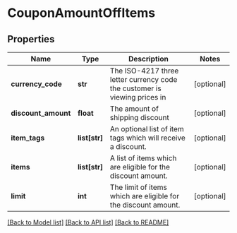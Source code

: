 # CouponAmountOffItems

## Properties
Name | Type | Description | Notes
------------ | ------------- | ------------- | -------------
**currency_code** | **str** | The ISO-4217 three letter currency code the customer is viewing prices in | [optional] 
**discount_amount** | **float** | The amount of shipping discount | [optional] 
**item_tags** | **list[str]** | An optional list of item tags which will receive a discount. | [optional] 
**items** | **list[str]** | A list of items which are eligible for the discount amount. | [optional] 
**limit** | **int** | The limit of items which are eligible for the discount amount. | [optional] 

[[Back to Model list]](../README.md#documentation-for-models) [[Back to API list]](../README.md#documentation-for-api-endpoints) [[Back to README]](../README.md)


